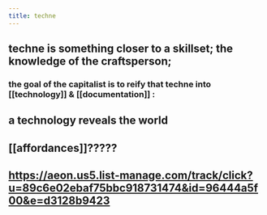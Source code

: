 ```yaml
---
title: techne
---
```


## techne is something closer to a skillset; the knowledge of the craftsperson;
### the goal of the capitalist is to reify that techne into [[technology]] & [[documentation]] :
## a technology reveals the world
## [[affordances]]?????
## https://aeon.us5.list-manage.com/track/click?u=89c6e02ebaf75bbc918731474&id=96444a5f00&e=d3128b9423
##
